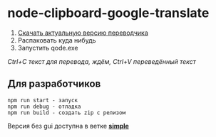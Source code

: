 # node-clipboard-google-translate
1. [Скачать актуальную версию переводчика](/release/clipboard-google-translate_1.0.0.zip)
2. Распаковать куда нибудь
3. Запустить qode.exe

*Ctrl+C текст для перевода, ждём, Ctrl+V переведённый текст*

## Для разработчиков
```
npm run start - запуск
npm run debug - отладка
npm run build - создать zip с релизом
```

Версия без gui доступна в ветке **[simple](https://github.com/william-aqn/node-clipboard-google-translate/tree/simple)**